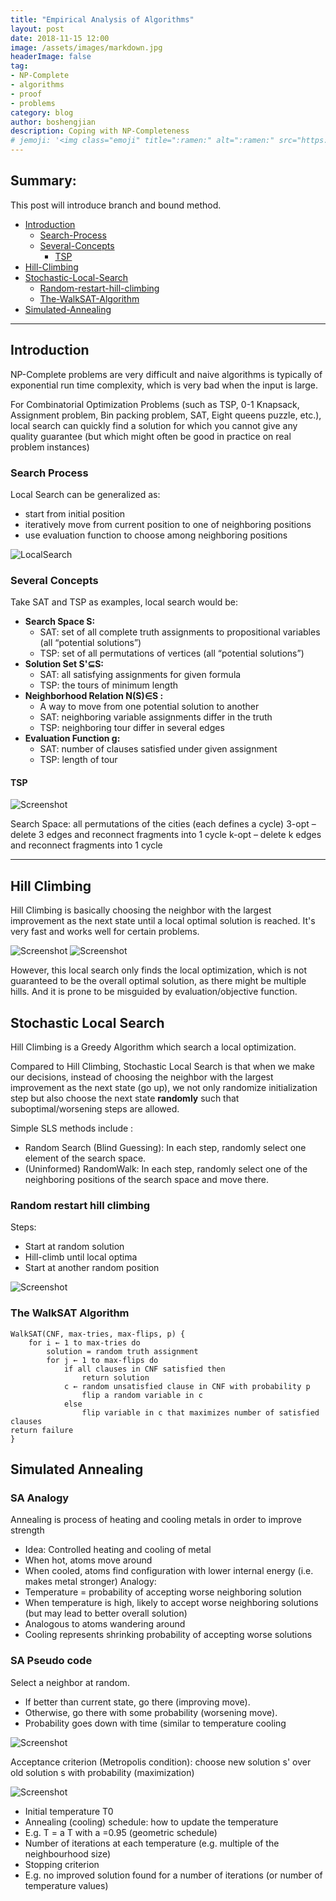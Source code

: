 ```yaml
---
title: "Empirical Analysis of Algorithms"
layout: post
date: 2018-11-15 12:00
image: /assets/images/markdown.jpg
headerImage: false
tag:
- NP-Complete
- algorithms
- proof
- problems
category: blog
author: boshengjian
description: Coping with NP-Completeness
# jemoji: '<img class="emoji" title=":ramen:" alt=":ramen:" src="https://assets.github.com/images/icons/emoji/unicode/1f35c.png" height="20" width="20" align="absmiddle">'
---
```


## Summary:

This post will introduce branch and bound method. 
- [Introduction](#introduction)
    + [Search-Process](#search-process)
    + [Several-Concepts](#several-concepts)
        * [TSP](#tsp)
- [Hill-Climbing](#hill-climbing)
- [Stochastic-Local-Search](#stochastic-local-search)
    + [Random-restart-hill-climbing](#random-restart-hill-climbing)
    + [The-WalkSAT-Algorithm](#the-walksat-algorithm)
- [Simulated-Annealing](#hill-climbing)

---

## Introduction

NP-Complete problems are very difficult and naive algorithms is typically of exponential run time complexity, which is very bad when the input is large. 

For Combinatorial Optimization Problems (such as TSP, 0-1 Knapsack, Assignment problem, Bin packing problem, SAT, Eight queens puzzle, etc.), local search can quickly find a solution for which you cannot give any quality guarantee (but which might often be good in practice on real problem instances)

### Search Process

Local Search can be generalized as:
- start from initial position
- iteratively move from current position to one of neighboring
positions
- use evaluation function to choose among neighboring positions

![LocalSearch](/assets/images/blogs/coping/local_search_metaphor.png)

### Several Concepts

Take SAT and TSP as examples, local search would be:

- **Search Space S:** 
    + SAT: set of all complete truth assignments to propositional variables (all “potential solutions”)
    + TSP: set of all permutations of vertices (all “potential
solutions”)
- **Solution Set S'⊆S:** 
    + SAT: all satisfying assignments for given formula
    + TSP: the tours of minimum length
- **Neighborhood Relation N(S)∈S :**
    + A way to move from one potential solution to another
    + SAT: neighboring variable assignments differ in the truth
    + TSP: neighboring tour differ in several edges
- **Evaluation Function g:** 
    + SAT: number of clauses satisfied under given assignment
    + TSP: length of tour

#### TSP 

![Screenshot](/assets/images/blogs/coping/tsp_neighboring.png)

Search Space: all permutations of the cities (each defines a cycle)
3-opt – delete 3 edges and reconnect fragments into 1 cycle
k-opt – delete k edges and reconnect fragments into 1 cycle


---

## Hill Climbing

Hill Climbing is basically choosing the neighbor with the largest improvement as the next state until a local optimal solution is reached. It's very fast and works well for certain problems.

![Screenshot](/assets/images/blogs/coping/hill_climbing.png)
![Screenshot](/assets/images/blogs/coping/hill_climbing_algo.png)

However, this local search only finds the local optimization, which is not guaranteed to be the overall optimal solution, as there might be multiple hills. And it is prone to be misguided by evaluation/objective function.

## Stochastic Local Search

Hill Climbing is a Greedy Algorithm which search a local optimization.

Compared to Hill Climbing, Stochastic Local Search is that when we make our decisions, instead of choosing the neighbor with the largest improvement as the next state (go up), we not only randomize initialization step but also choose the next state **randomly** such that suboptimal/worsening steps are
allowed.

Simple SLS methods include :

- Random Search (Blind Guessing): In each step, randomly select one element of the search space.
- (Uninformed) RandomWalk: In each step, randomly select one of the neighboring positions of the search space and move there.


### Random restart hill climbing

Steps:

- Start at random solution
- Hill-climb until local optima
- Start at another random position

![Screenshot](/assets/images/blogs/coping/random_hill_climbing.png)

### The WalkSAT Algorithm

```
WalkSAT(CNF, max-tries, max-flips, p) {
    for i ← 1 to max-tries do
        solution = random truth assignment
        for j ← 1 to max-flips do
            if all clauses in CNF satisfied then
                return solution
            c ← random unsatisfied clause in CNF with probability p
                flip a random variable in c
            else
                flip variable in c that maximizes number of satisfied clauses
return failure
}
```


## Simulated Annealing 

### SA Analogy

Annealing is process of heating and cooling metals in order to
improve strength
- Idea: Controlled heating and cooling of metal
- When hot, atoms move around
- When cooled, atoms find configuration with lower internal energy (i.e.
makes metal stronger)
Analogy:
- Temperature = probability of accepting worse neighboring solution
- When temperature is high, likely to accept worse neighboring solutions
(but may lead to better overall solution)
- Analogous to atoms wandering around
- Cooling represents shrinking probability of accepting worse solutions

### SA Pseudo code

Select a neighbor at random.
- If better than current state, go there (improving move).
- Otherwise, go there with some probability (worsening move).
- Probability goes down with time (similar to temperature cooling

![Screenshot](/assets/images/blogs/coping/sa_algo.png)

Acceptance criterion (Metropolis condition): choose new solution s' over old solution s with probability (maximization)

![Screenshot](/assets/images/blogs/coping/sa_formula.png)

- Initial temperature T0
- Annealing (cooling) schedule: how to update the
temperature
- E.g. T = a T with a =0.95 (geometric schedule)
- Number of iterations at each temperature (e.g. multiple of the
neighbourhood size)
- Stopping criterion
- E.g. no improved solution found for a number of iterations (or
number of temperature values)

